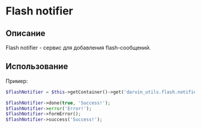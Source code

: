 Flash notifier
==============

## Описание

Flash notifier - сервис для добавления flash-сообщений.

## Использование

Пример:

```php
$flashNotifier = $this->getContainer()->get('darvin_utils.flash.notifier');

$flashNotifier->done(true, 'Success!');
$flashNotifier->error('Error!');
$flashNotifier->formError();
$flashNotifier->success('Success!');
```
